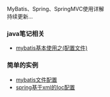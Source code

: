MyBatis、Spring、SpringMVC使用详解
<br>持续更新...

### java笔记相关

- [mybatis基本使用之(配置文件)](note/mybatis基本使用之(配置文件).md)  

### 简单的实例
- [mybatis文件配置](demo/mybatis文件配置) 
- [spring基于xml的Ioc配置](demo/spring基于xml的Ioc配置) 
